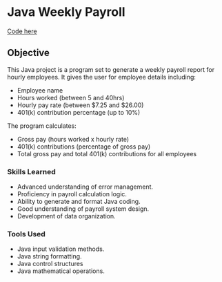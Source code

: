 # Java Weekly Payroll

<a href="https://github.com/dayokuyiga/Java-Weekly-Payroll/blob/main/OkuyigaD002PA1.java">Code here</a>

## Objective

This Java project is a program set to generate a weekly payroll report for hourly employees. It gives the user for employee details including:
* Employee name
* Hours worked (between 5 and 40hrs)
* Hourly pay rate (between $7.25 and $26.00)
* 401(k) contribution percentage (up to 10%)

The program calculates:
* Gross pay (hours worked x hourly rate)
* 401(k) contributions (percentage of gross pay)
* Total gross pay and total 401(k) contributions for all employees

### Skills Learned

- Advanced understanding of error management.
- Proficiency in payroll calculation logic.
- Ability to generate and format Java coding.
- Good understanding of payroll system design.
- Development of data organization.

### Tools Used

- Java input validation methods.
- Java string formatting.
- Java control structures
- Java mathematical operations.
